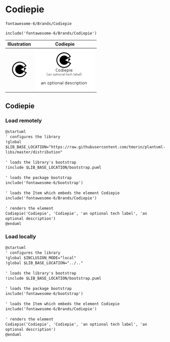 # Codiepie


```text
fontawesome-6/Brands/Codiepie
```

```text
include('fontawesome-6/Brands/Codiepie')
```



| Illustration | Codiepie |
| :---: | :---: |
| ![illustration for Illustration](../../fontawesome-6/Brands/Codiepie.png) | ![illustration for Codiepie](../../fontawesome-6/Brands/Codiepie.Local.png) |




## Codiepie

### Load remotely
```plantuml
@startuml
' configures the library
!global $LIB_BASE_LOCATION="https://raw.githubusercontent.com/tmorin/plantuml-libs/master/distribution"

' loads the library's bootstrap
!include $LIB_BASE_LOCATION/bootstrap.puml

' loads the package bootstrap
include('fontawesome-6/bootstrap')

' loads the Item which embeds the element Codiepie
include('fontawesome-6/Brands/Codiepie')

' renders the element
Codiepie('Codiepie', 'Codiepie', 'an optional tech label', 'an optional description')
@enduml
```

### Load locally
```plantuml
@startuml
' configures the library
!global $INCLUSION_MODE="local"
!global $LIB_BASE_LOCATION="../.."

' loads the library's bootstrap
!include $LIB_BASE_LOCATION/bootstrap.puml

' loads the package bootstrap
include('fontawesome-6/bootstrap')

' loads the Item which embeds the element Codiepie
include('fontawesome-6/Brands/Codiepie')

' renders the element
Codiepie('Codiepie', 'Codiepie', 'an optional tech label', 'an optional description')
@enduml
```

